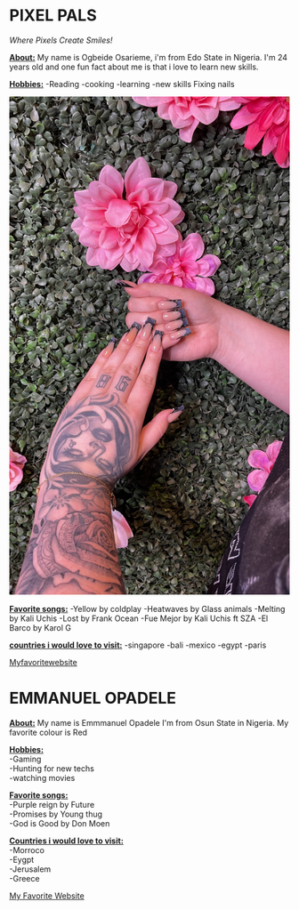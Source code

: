 # PIXEL PALS

*Where Pixels Create Smiles!*


 <u>**About:**</U>
  My name is Ogbeide Osarieme, i'm from Edo State in Nigeria. I'm 24 years old and one fun fact about me is that i love to learn new skills.

 <U>**Hobbies:**</U> 
 -Reading 
 -cooking 
 -learning 
 -new skills Fixing nails

![medium length black gradient nail with 3d design](images/black_nails.JPG)
 
 <U>**Favorite songs:**</U>
 -Yellow by coldplay 
 -Heatwaves by Glass animals 
 -Melting by Kali Uchis 
 -Lost by Frank Ocean 
 -Fue Mejor by Kali Uchis ft SZA 
 -El Barco by Karol G


<U>**countries i would love to visit:**</U>
-singapore
-bali
-mexico
-egypt
-paris


[Myfavoritewebsite](http://www.kiarasky.com/)
 <br>



# EMMANUEL OPADELE

 <u>**About:**</u> 
 My name is Emmmanuel Opadele
 I'm from Osun State in Nigeria. 
 My favorite colour is Red

 <u>**Hobbies:**</u> <br>
 -Gaming <br>
 -Hunting for new techs <br>
 -watching movies<br>

 <u>**Favorite songs:**</u> <br>
 -Purple reign by Future <br>
 -Promises by Young thug <br>
 -God is Good by Don Moen<br>

 <u>**Countries i would love to visit:**</u> <br>
  -Morroco<br>
  -Eygpt<br>
  -Jerusalem<br>
  -Greece<br>


  [My Favorite Website ](http://www.pinterest.com/)
